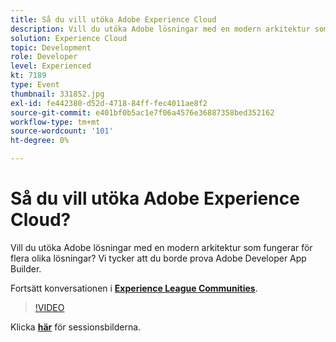 ```yaml
---
title: Så du vill utöka Adobe Experience Cloud
description: Vill du utöka Adobe lösningar med en modern arkitektur som fungerar för flera olika lösningar? Vi tycker att du borde prova Adobe Developer App Builder. Den här sessionen skapades som en del av Adobe Developers Live Content Event.
solution: Experience Cloud
topic: Development
role: Developer
level: Experienced
kt: 7189
type: Event
thumbnail: 331852.jpg
exl-id: fe442380-d52d-4718-84ff-fec4011ae8f2
source-git-commit: e401bf0b5ac1e7f06a4576e36887358bed352162
workflow-type: tm+mt
source-wordcount: '101'
ht-degree: 0%

---
```


# Så du vill utöka Adobe Experience Cloud?

Vill du utöka Adobe lösningar med en modern arkitektur som fungerar för flera olika lösningar? Vi tycker att du borde prova Adobe Developer App Builder.

Fortsätt konversationen i **[Experience League Communities](https://adobe.ly/36Yd3v6)**.

>[!VIDEO](https://video.tv.adobe.com/v/331852/?quality=12&learn=on&hidetitle=true)

Klicka **[här](/help/adobe-developers-live/assets/extend-experience-cloud.pdf)** för sessionsbilderna.
